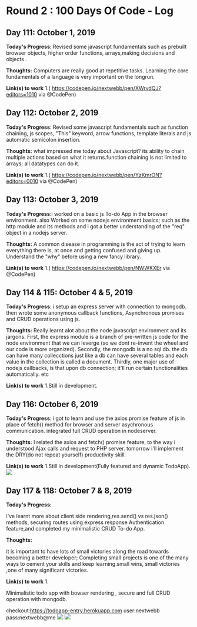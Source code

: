 <h1> Round 2 : 100 Days Of Code - Log</h1>

<h2> Day 111: October 1, 2019 </h2

<strong>Today's Progress</strong>: Revised some javascript fundamentals such as  prebuilt browser objects, higher order functions, arrays,making decisions and objects .

<strong>Thoughts:</strong> Computers are really good at repetitive tasks. Learning the core fundamentals of a language is very important on the longrun.

<strong>Link(s) to work</strong>
1.( https://codepen.io/nextwebb/pen/XWrvdQJ?editors=1010 via @CodePen)
<!--2. [Title Case a Sentence](https://www.freecodecamp.com/challenges/title-case-a-sentence)-->

<h2> Day 112: October 2, 2019 </h2

<strong>Today's Progress</strong>: Revised some javascript fundamentals such as function chaining, js scopes, "This" keyword, arrow functions, template literals and js automatic semicolon insertion.

<strong>Thoughts:</strong> what impressed me today about Javascript? its ability to chain multiple actions based on what it returns.function chaining is not limited to arrays; all datatypes can do it.

<strong>Link(s) to work</strong>
1.( https://codepen.io/nextwebb/pen/YzKmrON?editors=0010 via @CodePen)
<!--2. [Title Case a Sentence](https://www.freecodecamp.com/challenges/title-case-a-sentence)-->

<h2> Day 113: October 3, 2019 </h2

<strong>Today's Progress</strong>:i worked on a basic js To-do App in the browser environment. also Worked on some nodejs environment basics; such as the http module and its methods and i got a better understanding of the "req" object in a nodejs server.

<strong>Thoughts:</strong> A common disease in programming is the act of trying to learn everything there is, at once and getting confused and giving up. Understand the "why" before using a new fancy library.

<strong>Link(s) to work</strong>
1.( https://codepen.io/nextwebb/pen/NWWKXEr via @CodePen)
<!--2. [Title Case a Sentence](https://www.freecodecamp.com/challenges/title-case-a-sentence)-->

<h2> Day 114 & 115: October 4 & 5, 2019 </h2

<strong>Today's Progress</strong>: i setup an express server with connection to mongodb. then wrote some anonymous callback functions, Asynchronous promises and CRUD operations using js.

<strong>Thoughts:</strong> Really learnt alot about the node javascript environment and its jargons. 
First, the express module is a branch of pre-written js code for the node environment that we can leverge (so we dont re-invent the wheel and our code is more organized). 
Secondly, the mongodb is a no sql db.  the db can have many collecctions just like a db can have several tables and each value in the collection is called a document.
Thirdly, one major use of nodejs callbacks, is that upon db connection; it'll run certain functionalities automatically. etc

<strong>Link(s) to work</strong>
1.Still in development.
<!--2. [Title Case a Sentence](https://www.freecodecamp.com/challenges/title-case-a-sentence)-->

<h2> Day 116: October 6, 2019 </h2

<strong>Today's Progress</strong>: i got to learn and use the axios promise feature of js in place of fetch() method for browser and server asychronous communication. integrated full CRUD operation in nodeserver.

<strong>Thoughts:</strong> I related the axios and fetch() promise feature, to the way i understood Ajax calls and request to PHP server. tomorrow i'll implement the DRY(do not repeat yourself) productivity skill.


<strong>Link(s) to work</strong>
1.Still in development(Fully featured and dynamic TodoApp).
<img src="https://res.cloudinary.com/nextwebb-devs/image/upload/v1570403884/Screenshot_from_2019-10-07_00-06-46.png">
<!--2. [Title Case a Sentence](https://www.freecodecamp.com/challenges/title-case-a-sentence)-->

<h2> Day 117 & 118: October 7 & 8, 2019 </h2

<strong>Today's Progress</strong>: <p>i've learnt more about client side rendering,res.send() vs res.json() methods, securing routes using express response Authentication feature,and completed my minimalistic CRUD To-do App.</p>

<strong>Thoughts:</strong><p>it is important to have lots of small victories along the road towards becoming a better developer; Completing small projects is one of the many ways to cement your skills and keep learning.small wins, small victories ,one of many significant victories.</p>

<strong>Link(s) to work</strong>
1.<p>Minimalistic todo app with bowser rendering , secure and  full CRUD operation with mongodb.</p>
checkout:https://todoapp-entry.herokuapp.com
user:nextwebb
pass:nextwebb@me
<img src="https://res.cloudinary.com/nextwebb-devs/image/upload/v1570578771/Screenshot_from_2019-10-09_00-51-58.png">
<img src="https://res.cloudinary.com/nextwebb-devs/image/upload/v1570578812/Screenshot_from_2019-10-09_00-52-05.png">
<!--2. [Title Case a Sentence](https://www.freecodecamp.com/challenges/title-case-a-sentence)-->

